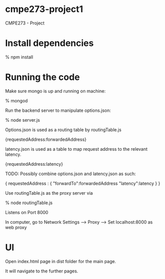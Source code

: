 cmpe273-project1
================

CMPE273 - Project 

# Install dependencies

% npm install

# Running the code
Make sure mongo is up and running on machine:

% mongod

Run the backend server to manipulate options.json:

% node server.js

Options.json is used as a routing table by routingTable.js

{requestedAddress:forwardedAddress}

latency.json is used as a table to map request address to the relevant latency.

{requestedAddress:latency}

TODO: Possibly combine options.json and latency.json as such:

{ requestedAddress : {
                        "forwardTo":forwardedAddress
                        "latency":latency
                        }
}

Use routingTable.js as the proxy server via

% node routingTable.js

Listens on Port 8000


In computer, go to Network Settings --> Proxy --> Set localhost:8000 as web proxy


# UI

Open index.html page in dist folder for the main page.

It will navigate to the further pages.
